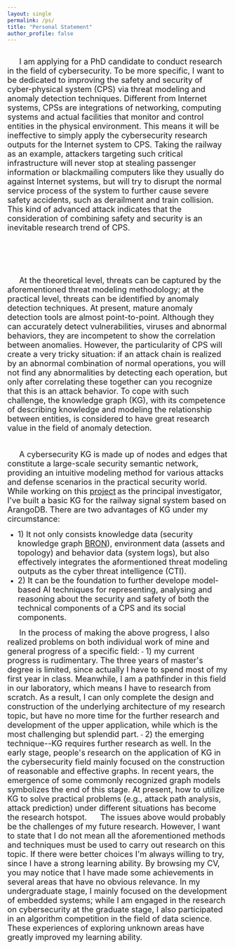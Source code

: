 ```yaml
---
layout: single
permalink: /ps/
title: "Personal Statement"
author_profile: false
---
```

<!-- 
1. 我的研究兴趣，并对这个研究领域的问题进行一个概括
2. 我在这个领域已有的成果或进展
3. 通过我的研究，我发现的更具体的问题
4. 解释一些可能被误会的地方
5. 总结（包含对未来规划的简述）
-->
<br>

<font size=4>
&ensp;&ensp;&ensp;I am applying for a PhD candidate to conduct research in the field of cybersecurity. To be more specific, I want to be dedicated to improving the safety and security of cyber-physical system (CPS) via threat modeling and anomaly detection techniques. Different from Internet systems, CPSs are integrations of networking, computing systems and actual facilities that monitor and control entities in the physical environment. This means it will be ineffective to simply apply the cybersecurity research outputs for the Internet system to CPS. Taking the railway as an example, attackers targeting such critical infrastructure will never stop at stealing passenger information or blackmailing computers like they usually do against Internet systems, but will try to disrupt the normal service process of the system to further cause severe safety accidents, such as derailment and train collision. This kind of advanced attack indicates that the consideration of combining safety and security is an inevitable research trend of CPS.<br><br>
 
&ensp;&ensp;&ensp; <br><br>

&ensp;&ensp;&ensp;At the theoretical level, threats can be captured by the aforementioned threat modeling methodology; at the practical level, threats can be identified by anomaly detection techniques. At present, mature anomaly detection tools are almost point-to-point. Although they can accurately detect vulnerabilities, viruses and abnormal behaviors, they are incompetent to show the correlation between anomalies. However, the particularity of CPS will create a very tricky situation: if an attack chain is realized by an abnormal combination of normal operations, you will not find any abnormalities by detecting each operation, but only after correlating these together can you recognize that this is an attack behavior. To cope with such challenge, the knowledge graph (KG), with its competence of describing knowledge and modeling the relationship between entities, is considered to have great research value in the field of anomaly detection.<br><br>

&ensp;&ensp;&ensp;A cybersecurity KG is made up of nodes and edges that constitute a large-scale security semantic network, providing an intuitive modeling method for various attacks and defense scenarios in the practical security world. While working on this </font>[<font size=4>project</font>](https://jayzheng98.github.io/projects/project2) <font size=4>as the principal investigator, I've built a basic KG for the railway signal system based on ArangoDB. There are two advantages of KG under my circumstance:</font>
 - <font size=4> 1) It not only consists knowledge data (security knowledge graph </font>[<font size=4>BRON</font>](https://github.com/ALFA-group/BRON)<font size=4>), environment data (assets and topology) and behavior data (system logs), but also effectively integrates the aformentioned threat modeling outputs as the cyber threat intelligence (CTI).</font>
 - <font size=4> 2) It can be the foundation to further develope model-based AI techniques for representing, analysing and reasoning about the security and safety of both the technical components of a CPS and its social components.</font>

<font size=4>
&ensp;&ensp;&ensp;In the process of making the above progress, I also realized problems on both individual work of mine and general progress of a specific field:</font>
 - <font size=4> 1) my current progress is rudimentary. The three years of master's degree is limited, since actually I have to spend most of my first year in class. Meanwhile, I am a pathfinder in this field in our laboratory, which means I have to research from scratch. As a result, I can only complete the design and construction of the underlying architecture of my research topic, but have no more time for the further research and development of the upper application, while which is the most challenging but splendid part.</font>
 - <font size=4> 2) the emerging technique--KG requires further research as well. In the early stage, people's research on the application of KG in the cybersecurity field mainly focused on the construction of reasonable and effective graphs. In recent years, the emergence of some commonly recognized graph models symbolizes the end of this stage. At present, how to utilize KG to solve practical problems (e.g., attack path analysis, attack prediction) under different situations has become the research hotspot.</font>

<font size=4>
&ensp;&ensp;&ensp;The issues above would probably be the challenges of my future research. However, I want to state that I do not mean all the aforementioned methods and techniques must be used to carry out research on this topic. If there were better choices I'm always willing to try, since I have a strong learning ability. By browsing my CV, you may notice that I have made some achievements in several areas that have no obvious relevance. In my undergraduate stage, I mainly focused on the development of embedded systems; while I am engaged in the research on cybersecurity at the graduate stage, I also participated in an algorithm competition in the field of data science. These experiences of exploring unknown areas have greatly improved my learning ability.<br><br>

</font>
